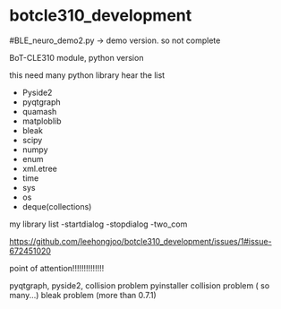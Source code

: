 # botcle310_development

#BLE_neuro_demo2.py -> demo version.   so not complete

BoT-CLE310 module, python version

this need many python library
hear the list
- Pyside2
- pyqtgraph
- quamash
- matploblib
- bleak
- scipy
- numpy
- enum
- xml.etree
- time
- sys
- os
- deque(collections)

my library list
-startdialog
-stopdialog
-two_com



https://github.com/leehongjoo/botcle310_development/issues/1#issue-672451020


point of attention!!!!!!!!!!!!!!

pyqtgraph, pyside2, collision problem
pyinstaller collision problem   ( so many...)
bleak problem (more than 0.7.1) 

